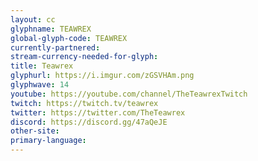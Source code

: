 ```yaml
---
layout: cc
glyphname: TEAWREX
global-glyph-code: TEAWREX
currently-partnered: 
stream-currency-needed-for-glyph: 
title: Teawrex
glyphurl: https://i.imgur.com/zGSVHAm.png
glyphwave: 14
youtube: https://youtube.com/channel/TheTeawrexTwitch
twitch: https://twitch.tv/teawrex
twitter: https://twitter.com/TheTeawrex
discord: https://discord.gg/47aQeJE
other-site: 
primary-language: 
---
```


